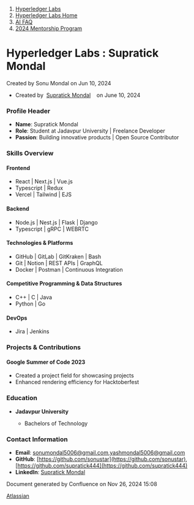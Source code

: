 1. [Hyperledger Labs](index.html)
2. [Hyperledger Labs Home](Hyperledger-Labs-Home_20283400.html)
3. [AI FAQ](AI-FAQ_20290949.html)
4. [2024 Mentorship Program](2024-Mentorship-Program_20291094.html)

# Hyperledger Labs : Supratick Mondal

Created by Sonu Mondal on Jun 10, 2024

- Created by  [Supratick Mondal](https://www.linkedin.com/in/supratick-mondal-b5b644228/)    on June 10, 2024

### Profile Header

- **Name**: Supratick Mondal
- **Role**: Student at Jadavpur University | Freelance Developer
- **Passion**: Building innovative products | Open Source Contributor

### Skills Overview

#### Frontend

- React | Next.js | Vue.js
- Typescript | Redux
- Vercel | Tailwind | EJS

#### Backend

- Node.js | Nest.js | Flask | Django
- Typescript | gRPC | WEBRTC

#### Technologies &amp; Platforms

- GitHub | GitLab | GitKraken | Bash
- Git | Notion | REST APIs | GraphQL
- Docker | Postman | Continuous Integration

#### Competitive Programming &amp; Data Structures

- C++ | C | Java
- Python | Go

#### DevOps

- Jira | Jenkins

### Projects &amp; Contributions

#### Google Summer of Code 2023

- Created a project field for showcasing projects
- Enhanced rendering efficiency for Hacktoberfest

### Education

- **Jadavpur University**
  
  - Bachelors of Technology

### Contact Information

- **Email**: [sonumondal5006@gmail.com](mailto:sonumondal5006@gmail.com),[yashmondal5006@gmail.com](mailto:yashmondal5006@gmail.com)
- **GitHub**: [https://github.com/sonustar](https://github.com/sonustar), [https://github.com/supratick444](https://github.com/supratick444)
- **LinkedIn**: [Supratick Mondal](https://www.linkedin.com/in/supratick-mondal-b5b644228/)

Document generated by Confluence on Nov 26, 2024 15:08

[Atlassian](http://www.atlassian.com/)
